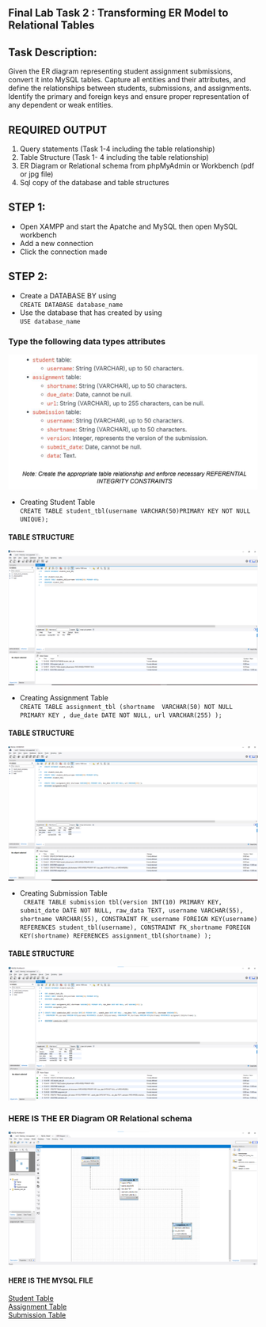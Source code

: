 ## Final Lab Task 2 : Transforming ER Model to Relational Tables

## Task Description: 
Given the ER diagram representing student assignment submissions, convert it into MySQL
tables. Capture all entities and their attributes, and define the relationships between students,
submissions, and assignments. Identify the primary and foreign keys and ensure proper representation of any dependent or weak entities.  

## REQUIRED OUTPUT
1. Query statements (Task 1-4 including the table relationship)
2. Table Structure (Task 1- 4 including the table relationship)
3. ER Diagram or Relational schema from phpMyAdmin or Workbench (pdf or jpg file)
4. Sql copy of the database and table structures
## STEP 1:
- Open XAMPP and start the Apatche and MySQL then open MySQL workbench
- Add a new connection
- Click the connection made
## STEP 2:
- Create a DATABASE BY using  
 `CREATE DATABASE database_name`
- Use the database that has created by using  
  `USE database_name`
### Type the following data types attributes
![](image/Attributes.png)
- Creating Student Table  
`CREATE TABLE student_tbl(username VARCHAR(50)PRIMARY KEY NOT NULL UNIQUE);`
#### TABLE STRUCTURE
![](image/task%202.1.png)

- Creating Assignment Table  
`CREATE TABLE assignment_tbl (shortname  VARCHAR(50) NOT NULL PRIMARY KEY , due_date DATE NOT NULL, url VARCHAR(255) );`
#### TABLE STRUCTURE
![](image/task%202.2.png)

- Creating Submission Table  
` CREATE TABLE submission tbl(version INT(10) PRIMARY KEY, submit_date DATE NOT NULL, raw_data TEXT, username VARCHAR(55), shortname VARCHAR(55),
CONSTRAINT FK_username FOREIGN KEY(username) REFERENCES student_tbl(username), CONSTRAINT FK_shortname FOREIGN KEY(shortname) REFERENCES assignment_tbl(shortname) );`
#### TABLE STRUCTURE
![](image/task%202.3.png)


### HERE IS THE ER Diagram OR Relational schema
![](image/erd%202.png)


#### HERE IS THE MYSQL FILE
[Student Table](file/student_task_db_student_tbl.sql)  
[Assignment Table](file/student_task_db_assignment_tbl.sql)  
[Submission Table](file/student_task_db_submission_tbl.sql)  
